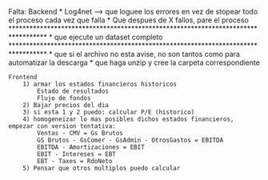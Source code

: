 Falta:
	Backend
		* Log4net --> que loguee los errores en vez de stopear todo el proceso cada vez que falla
		* Que despues de X fallos, pare el proceso
		**********************************************************************************
		* que ejecute un dataset completo
		**********************************************************************************
		* que si el archivo no esta avise, no son tantos como para automatizar la descarga
		* que haga unzip y cree la carpeta correspondiente

	Frontend
		1) armar los estados financieros historicos
			Estado de resultados
			Flujo de fondos
		2) Bajar precios del dia
		3) si esta 1 y 2 puedo: calcular P/E (historico)
		4) homogeneizar lo mas posibles dichos estados financieros, empezar con version tentativa:
			Ventas - CMV = Gs Brutos
			GS Brutos - GsComer - GsAdmin - OtrosGastos = EBITDA
			EBITDA - Amortizaciones = EBIT
			EBIT - Intereses = EBT
			EBT - Taxes = RdoNeto
		5) Pensar que otros multiplos puedo calcular

